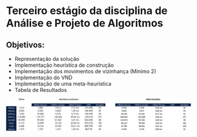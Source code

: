 # Terceiro estágio da disciplina de Análise e Projeto de Algoritmos

## Objetivos: 

 - Representação da solução
 - Implementação heurística de construção
 - Implementação dos movimentos de vizinhança (Mínimo 2)
 - Implementação do VND
 - Implementação de uma meta-heurística
 - Tabela de Resultados

 ![tabela](https://github.com/wlater/TSP-Cup/blob/master/img/tabela.jpg?raw=true)